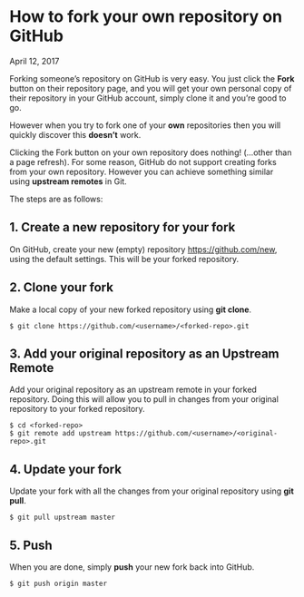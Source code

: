 # How to fork your own repository on GitHub

 April 12, 2017

Forking someone’s repository on GitHub is very easy. You just click the **Fork** button on their repository page, and you will get your own personal copy of their repository in your GitHub account, simply clone it and you’re good to go.

However when you try to fork one of your **own** repositories then you will quickly discover this **doesn’t** work.

Clicking the Fork button on your own repository does nothing! (…other than a page refresh). For some reason, GitHub do not support creating forks from your own repository. However you can achieve something similar using **upstream remotes** in Git.

The steps are as follows:

## 1. Create a new repository for your fork

On GitHub, create your new (empty) repository https://github.com/new, using the default settings. This will be your forked repository.

## 2. Clone your fork

Make a local copy of your new forked repository using **git clone**.

```shell
$ git clone https://github.com/<username>/<forked-repo>.git
```

## 3. Add your original repository as an Upstream Remote

Add your original repository as an upstream remote in your forked repository. Doing this will allow you to pull in changes from your original repository to your forked repository.

```shell
$ cd <forked-repo>
$ git remote add upstream https://github.com/<username>/<original-repo>.git
```

## 4. Update your fork

Update your fork with all the changes from your original repository using **git pull**.

```shell
$ git pull upstream master
```

## 5. Push

When you are done, simply **push** your new fork back into GitHub.

```shell
$ git push origin master
```







